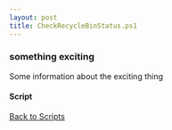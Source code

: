 ```yaml
---
layout: post
title: CheckRecycleBinStatus.ps1
---
```


### something exciting

Some information about the exciting thing

#### Script

<script src="https://gist-it.appspot.com/github.com/BanterBoy/scripts-blog/blob/master/PowerShell/scripts/activeDirectory/CheckRecycleBinStatus.ps1" crossorigin="anonymous"></script>

<a href="/menu/_pages/scripts.html">Back to Scripts</a>
